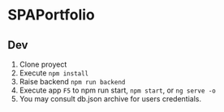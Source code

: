 # SPAPortfolio

## Dev 

1. Clone proyect
2. Execute ```npm install```
3. Raise backend ```npm run backend```
4. Execute app  ```F5``` to npm run start, ```npm start```, or ```ng serve -o``` 
5. You may consult db.json archive for users credentials.

